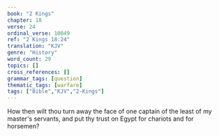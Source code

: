 ```yaml
---
book: "2 Kings"
chapter: 18
verse: 24
ordinal_verse: 10049
ref: "2 Kings 18:24"
translation: "KJV"
genre: "History"
word_count: 29
topics: []
cross_references: []
grammar_tags: [question]
thematic_tags: [warfare]
tags: ["Bible","KJV","2-Kings"]
---
```

How then wilt thou turn away the face of one captain of the least of my master's servants, and put thy trust on Egypt for chariots and for horsemen?
